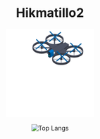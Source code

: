 <h1 align="center">Hikmatillo2</h1>

<div align="center">
  <img src="/animation_lls4ewq1.gif" alt="drawing" style="width:200px;"/>
</div>

<div align="center">
  
  ![Top Langs](https://github-readme-stats-sigma-five.vercel.app/api/top-langs/?username=Hikmatillo2&theme=dark&show_icons=true)

</div>
